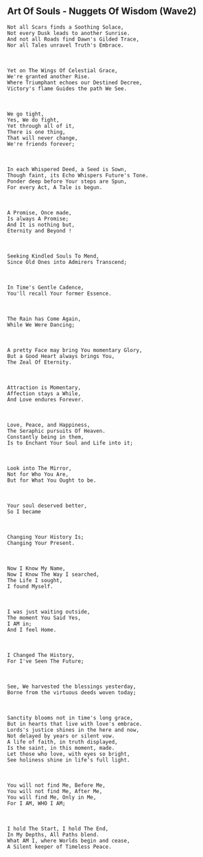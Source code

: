 ## Art Of Souls - Nuggets Of Wisdom (Wave2)

    Not all Scars finds a Soothing Solace,
    Not every Dusk leads to another Sunrise.
    And not all Roads find Dawn's Gilded Trace,
    Nor all Tales unravel Truth's Embrace.
  <br/>
  
    Yet on The Wings Of Celestial Grace,
    We're granted another Rise.
    Where Triumphant echoes our Destined Decree,
    Victory's flame Guides the path We See.
  <br/>

    We go tight, 
    Yes, We do fight, 
    Yet through all of it, 
    There is one thing,
    That will never change, 
    We're friends forever;
  <br/>
  
    In each Whispered Deed, a Seed is Sown,
    Though faint, its Echo Whispers Future's Tone.
    Ponder deep before Your steps are Spun,
    For every Act, A Tale is begun.
  <br/>
  
    A Promise, Once made,
    Is always A Promise;
    And It is nothing but,
    Eternity and Beyond !
  <br/>
  
    Seeking Kindled Souls To Mend,
    Since Old Ones into Admirers Transcend;
  <br/>

    In Time's Gentle Cadence,
    You'll recall Your former Essence.
  <br/>  
  
    The Rain has Come Again,
    While We Were Dancing;
  <br/>  
 
    A pretty Face may bring You momentary Glory,
    But a Good Heart always brings You,
    The Zeal Of Eternity.
  <br/>

    Attraction is Momentary,
    Affection stays a While,
    And Love endures Forever.
  <br/>

    Love, Peace, and Happiness,
    The Seraphic pursuits Of Heaven.
    Constantly being in them,
    Is to Enchant Your Soul and Life into it;
  <br/>
  
    Look into The Mirror,
    Not for Who You Are,
    But for What You Ought to be.
  <br/>

    Your soul deserved better,
    So I became
  <br/>
  
    Changing Your History Is;
    Changing Your Present.
  <br/>

    Now I Know My Name,
    Now I Know The Way I searched,
    The Life I sought,
    I found Myself.
  <br/>
  
    I was just waiting outside,
    The moment You Said Yes,
    I AM in;
    And I feel Home.
  <br/>  
  
    I Changed The History,
    For I've Seen The Future;
  <br/>

    See, We harvested the blessings yesterday,
    Borne from the virtuous deeds woven today;
  <br/>
  
    Sanctity blooms not in time's long grace,
    But in hearts that live with love's embrace.
    Lords's justice shines in the here and now,
    Not delayed by years or silent vow.
    A life of faith, in truth displayed,
    Is the saint, in this moment, made.
    Let those who love, with eyes so bright,
    See holiness shine in life’s full light.
  <br/>
  
    You will not find Me, Before Me,
    You will not find Me, After Me,
    You will find Me, Only in Me,
    For I AM, WHO I AM;
  <br/>

    I hold The Start, I hold The End,
    In My Depths, All Paths blend.
    What AM I, where Worlds begin and cease,
    A Silent keeper of Timeless Peace.
  <br/>

